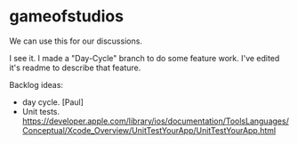 gameofstudios
=============


We can use this for our discussions.

I see it. I made a "Day-Cycle" branch to do some feature work. I've edited it's readme to describe that feature.


Backlog ideas:
- day cycle. [Paul]
- Unit tests. https://developer.apple.com/library/ios/documentation/ToolsLanguages/Conceptual/Xcode_Overview/UnitTestYourApp/UnitTestYourApp.html
